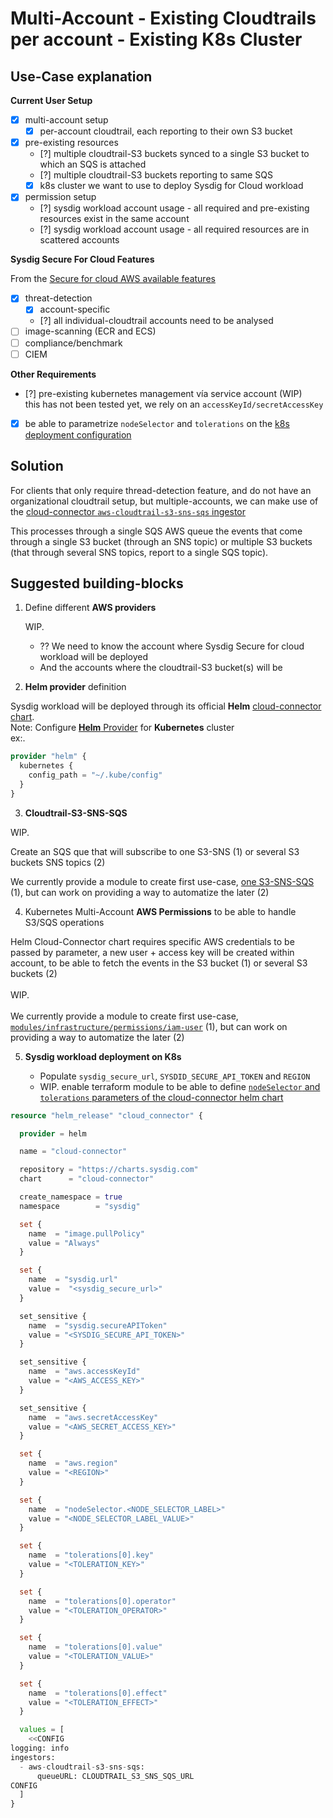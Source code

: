 # Multi-Account - Existing Cloudtrails per account - Existing K8s Cluster

## Use-Case explanation

**Current User Setup**

- [X] multi-account setup
  - [X] per-account cloudtrail, each reporting to their own S3 bucket
- [X] pre-existing resources
    - [?] multiple cloudtrail-S3 buckets synced to a single S3 bucket to which an SQS is attached
    - [?] multiple cloudtrail-S3 buckets reporting to same SQS
    - [X] k8s cluster we want to use to deploy Sysdig for Cloud workload
- [X] permission setup
    - [?] sysdig workload account usage - all required and pre-existing resources exist in the same account
    - [?] sysdig workload account usage - all required resources are in scattered accounts

**Sysdig Secure For Cloud Features**

From the [Secure for cloud AWS available features](https://docs.sysdig.com/en/docs/sysdig-secure/sysdig-secure-for-cloud/aws/#available-features)

- [X] threat-detection
    - [X] account-specific
    - [?] all individual-cloudtrail accounts need to be analysed
- [ ] image-scanning (ECR and ECS)
- [ ] compliance/benchmark
- [ ] CIEM

**Other Requirements**

- [?] pre-existing kubernetes management vía service account (WIP)
  <br/>this has not been tested yet, we rely on an `accessKeyId/secretAccessKey`
<!--
Skip step 4 and remove `aws_access_key_id` and `aws_secret_access_key` parameters from `org_k8s_threat_reuse_cloudtrail` module
-->
- [X] be able to parametrize `nodeSelector` and `tolerations` on the [k8s deployment configuration](https://charts.sysdig.com/charts/cloud-connector/#configuration)

## Solution

For clients that only require thread-detection feature, and do not have an organizational cloudtrail setup, but multiple-accounts,
we can make use of the [cloud-connector `aws-cloudtrail-s3-sns-sqs` ingestor](https://charts.sysdig.com/charts/cloud-connector/#ingestors)

This processes through a single SQS AWS queue the events that come through a single S3 bucket (through an SNS topic) or
multiple S3 buckets (that through several SNS topics, report to a single SQS topic).

## Suggested building-blocks

1. Define different **AWS providers**

   WIP.
    - ?? We need to know the account where Sysdig Secure for cloud workload will be deployed
    - And the accounts where the cloudtrail-S3 bucket(s) will be
<!--
    - Populate  `REGION`. Currently, same region is to be used
    - Because we are going to provision resources on multiple accounts, we're gonna use **two AWS providers**
        - `aws.s3` for s3-sns-sqs resources to be deployed. IAM user-credentials, to be used for k8s must also be in S3 account
        - `aws.sfc` for secure-for-cloud utility resources to be deployed

```terraform
provider "aws" {
  alias = "s3"
  region = "<REGION>"
  ...
}

provider "aws" {
  alias = "sfc"
  region = "<REGION>"
  ...
}
```
-->

2. **Helm provider** definition

Sysdig workload will be deployed through its official **Helm** [cloud-connector chart](https://charts.sysdig.com/charts/cloud-connector/).
<br/>Note: Configure [**Helm** Provider](https://registry.terraform.io/providers/hashicorp/helm/latest/docs) for **Kubernetes** cluster
<br/>ex:.
```terraform
provider "helm" {
  kubernetes {
    config_path = "~/.kube/config"
  }
}

```

3. **Cloudtrail-S3-SNS-SQS**

WIP.

Create an SQS que that will subscribe to one S3-SNS (1) or several S3 buckets SNS topics (2)

We currently provide a module to create first use-case,
[one S3-SNS-SQS](https://github.com/sysdiglabs/terraform-aws-secure-for-cloud/tree/master/modules/infrastructure/cloudtrail_s3-sns-sqs) (1),
but can work on providing a way to automatize the later (2)

<!--
    1. Populate  `CLOUDTRAIL_S3_NAME`
       <br/>ex.:
        ```text
        cloudtrail_s3_name=cloudtrail-logging-237944556329
        ```
    2. Populate `CLOUDTRAIL_S3_FILTER_PREFIX` in order to ingest a specific-account. Otherwise, just remove its assignation
       <br/>ex.:
        ```text
        s3_event_notification_filter_prefix=cloudtrail/AWSLogs/237944556329
        ```

```terraform
module "cloudtrail_s3_sns_sqs" {
  providers = {
    aws = aws.s3
  }
  source  = "sysdiglabs/secure-for-cloud/aws//modules/infrastructure/cloudtrail_s3-sns-sqs"
  cloudtrail_s3_name = "<CLOUDTRAIL_S3_NAME>"
  s3_event_notification_filter_prefix="<CLOUDTRAIL_S3_FILTER_PREFIX>"
}
```
-->

4. Kubernetes Multi-Account **AWS Permissions** to be able to handle S3/SQS operations

Helm Cloud-Connector chart requires specific AWS credentials to be passed by parameter, a new user + access key will
be created within account, to be able to fetch the events in the S3 bucket (1) or several S3 buckets (2)
<br/><br/>
WIP.
<br/><br/>
We currently provide a module to create first use-case,
[`modules/infrastructure/permissions/iam-user`](https://github.com/sysdiglabs/terraform-aws-secure-for-cloud/blob/master/modules/infrastructure/permissions/iam-user) (1),
but can work on providing a way to automatize the later (2)

<!--
```terraform
module "multi-account" {
   providers = {
      aws = aws.s3
   }
   source  = "sysdiglabs/secure-for-cloud/aws//modules/infrastructure/permissions/iam-user"
   deploy_image_scanning         = false
   cloudtrail_s3_bucket_arn      = module.cloudtrail_s3_sns_sqs.cloudtrail_s3_arn
   cloudtrail_subscribed_sqs_arn = module.cloudtrail_s3_sns_sqs.cloudtrail_subscribed_sqs_arn
}
```
-->

5. **Sysdig workload deployment on K8s**

   * Populate  `sysdig_secure_url`, `SYSDID_SECURE_API_TOKEN` and `REGION`
   * WIP. enable terraform module to be able to define [`nodeSelector` and `tolerations` parameters of the cloud-connector helm chart](https://charts.sysdig.com/charts/cloud-connector/#configuration)

```terraform
resource "helm_release" "cloud_connector" {

  provider = helm

  name = "cloud-connector"

  repository = "https://charts.sysdig.com"
  chart      = "cloud-connector"

  create_namespace = true
  namespace        = "sysdig"

  set {
    name  = "image.pullPolicy"
    value = "Always"
  }

  set {
    name  = "sysdig.url"
    value =  "<sysdig_secure_url>"
  }

  set_sensitive {
    name  = "sysdig.secureAPIToken"
    value = "<SYSDIG_SECURE_API_TOKEN>"
  }

  set_sensitive {
    name  = "aws.accessKeyId"
    value = "<AWS_ACCESS_KEY>"
  }

  set_sensitive {
    name  = "aws.secretAccessKey"
    value = "<AWS_SECRET_ACCESS_KEY>"
  }

  set {
    name  = "aws.region"
    value = "<REGION>"
  }

  set {
    name  = "nodeSelector.<NODE_SELECTOR_LABEL>"
    value = "<NODE_SELECTOR_LABEL_VALUE>"
  }

  set {
    name  = "tolerations[0].key"
    value = "<TOLERATION_KEY>"
  }

  set {
    name  = "tolerations[0].operator"
    value = "<TOLERATION_OPERATOR>"
  }

  set {
    name  = "tolerations[0].value"
    value = "<TOLERATION_VALUE>"
  }

  set {
    name  = "tolerations[0].effect"
    value = "<TOLERATION_EFFECT>"
  }

  values = [
    <<CONFIG
logging: info
ingestors:
  - aws-cloudtrail-s3-sns-sqs:
      queueURL: CLOUDTRAIL_S3_SNS_SQS_URL
CONFIG
  ]
}

```
